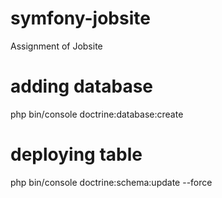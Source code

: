 # symfony-jobsite
Assignment of Jobsite



# adding database 
php bin/console doctrine:database:create

# deploying table
php bin/console doctrine:schema:update --force